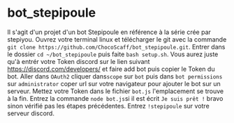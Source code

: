 # bot_stepipoule
Il s'agit d'un projet d'un bot Stepipoule en référence à la série crée par stepiyou.
Ouvrez votre terminal linux et télécharger le git avec la commande `git clone https://github.com/ChocoScaff/bot_stepipoule.git`. 
Entrer dans le dossier `cd ~/bot_stepipoule` puis faite `bash setup.sh`. 
Vous aurez juste qu'à entrér votre Token discord sur le lien suivant https://discord.com/developers/ et faire add bot puis copier le Token du bot.
Aller dans `OAuth2` cliquer dans`scope` sur `bot` puis dans `bot permissions` sur `administrator` coper url sur votre navigateur pour ajouter le bot sur un serveur.
Mettez votre Token dans le fichier `bot.js` l'emplacement se trouve à la fin.
Entrez la commande `node bot.js`si il est écrit `Je suis prêt !` bravo sinon vérifié pas les étapes précédentes.
Entrez `!stepipoule` sur votre serveur discord.
